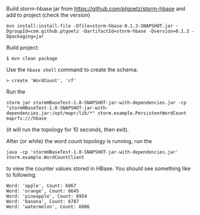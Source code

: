 Build storm-hbase jar from https://github.com/ptgoetz/storm-hbase and add to project (check the version)
```
mvn install:install-file -Dfile=storm-hbase-0.1.3-SNAPSHOT.jar -DgroupId=com.github.ptgoetz -DartifactId=storm-hbase -Dversion=0.1.3 -Dpackaging=jar
```

Build project:
```
$ mvn clean package
```

Use the `hbase shell` command to create the schema:
```
> create 'WordCount', 'cf'
```

Run the 
```
storm jar stormHBaseTest-1.0-SNAPSHOT-jar-with-dependencies.jar -cp "stormHBaseTest-1.0-SNAPSHOT-jar-with-dependencies.jar:/opt/mapr/lib/*" storm.example.PersistentWordCount maprfs:///hbase
```
(it will run the topology for 10 seconds, then exit).

After (or while) the word count topology is running, run the 
```
java -cp 'stormHBaseTest-1.0-SNAPSHOT-jar-with-dependencies.jar' storm.example.WordCountClient
```
to view the counter values stored in HBase. You should see something like to following:
```
Word: 'apple', Count: 6867
Word: 'orange', Count: 6645
Word: 'pineapple', Count: 6954
Word: 'banana', Count: 6787
Word: 'watermelon', Count: 6806
```
